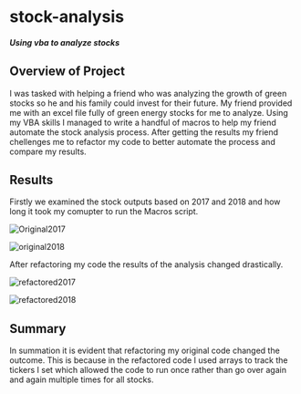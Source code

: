 # stock-analysis
##### Using vba to analyze stocks

## Overview of Project
I was tasked with helping a friend who was analyzing the growth of green stocks so he and his family could invest for their future. My friend provided me with an excel file fully of green energy stocks for me to analyze. Using my VBA skills I managed to write a handful of macros to help my friend automate the stock analysis process. After getting the results my friend chellenges me to refactor my code to better automate the process and compare my results. 
## Results
Firstly we examined the stock outputs based on 2017 and 2018 and how long it took my comupter to run the Macros script.

![Original2017](https://user-images.githubusercontent.com/99688417/174905445-93ab7804-5883-4ab9-b8be-aa6c5e6e487f.png)


![original2018](https://user-images.githubusercontent.com/99688417/174905620-388cc03f-a03f-4938-89b0-84e30607a7d6.png)


After refactoring my code the results of the analysis changed drastically. 

![refactored2017](https://user-images.githubusercontent.com/99688417/174905680-3e707a2e-f351-4617-8ed3-c3a1836d0fcc.png)


![refactored2018](https://user-images.githubusercontent.com/99688417/174905691-926891a4-ac1b-4c02-aa30-cd09d9c55791.png)


## Summary
In summation it is evident that refactoring my original code changed the outcome. This is because in the refactored code I used arrays to track the tickers I set which allowed the code to run once rather than go over again and again multiple times for all stocks.
